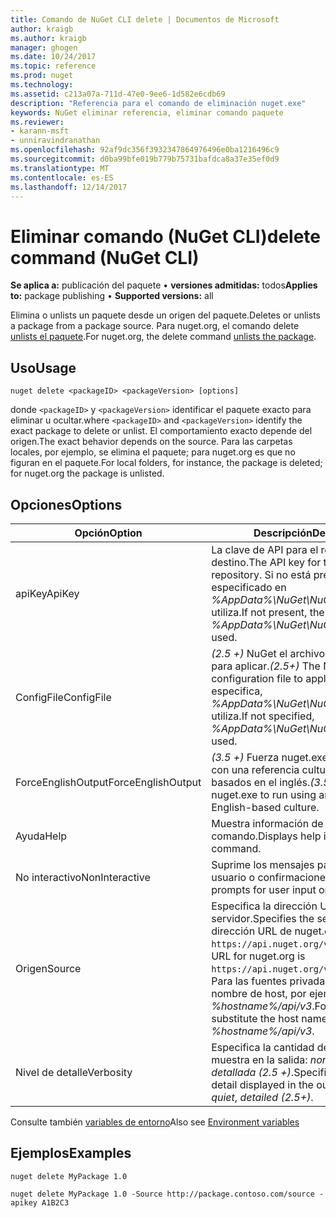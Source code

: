 ```yaml
---
title: Comando de NuGet CLI delete | Documentos de Microsoft
author: kraigb
ms.author: kraigb
manager: ghogen
ms.date: 10/24/2017
ms.topic: reference
ms.prod: nuget
ms.technology: 
ms.assetid: c213a07a-711d-47e0-9ee6-1d582e6cdb69
description: "Referencia para el comando de eliminación nuget.exe"
keywords: NuGet eliminar referencia, eliminar comando paquete
ms.reviewer:
- karann-msft
- unniravindranathan
ms.openlocfilehash: 92af9dc356f3932347864976496e0ba1216496c9
ms.sourcegitcommit: d0ba99bfe019b779b75731bafdca8a37e35ef0d9
ms.translationtype: MT
ms.contentlocale: es-ES
ms.lasthandoff: 12/14/2017
---
```

# <a name="delete-command-nuget-cli"></a><span data-ttu-id="ab6ed-104">Eliminar comando (NuGet CLI)</span><span class="sxs-lookup"><span data-stu-id="ab6ed-104">delete command (NuGet CLI)</span></span>

<span data-ttu-id="ab6ed-105">**Se aplica a:** publicación del paquete &bullet; **versiones admitidas:** todos</span><span class="sxs-lookup"><span data-stu-id="ab6ed-105">**Applies to:** package publishing &bullet; **Supported versions:** all</span></span>

<span data-ttu-id="ab6ed-106">Elimina o unlists un paquete desde un origen del paquete.</span><span class="sxs-lookup"><span data-stu-id="ab6ed-106">Deletes or unlists a package from a package source.</span></span> <span data-ttu-id="ab6ed-107">Para nuget.org, el comando delete [unlists el paquete](../policies/Deleting-Packages.md).</span><span class="sxs-lookup"><span data-stu-id="ab6ed-107">For nuget.org, the delete command [unlists the package](../policies/Deleting-Packages.md).</span></span>

## <a name="usage"></a><span data-ttu-id="ab6ed-108">Uso</span><span class="sxs-lookup"><span data-stu-id="ab6ed-108">Usage</span></span>

```
nuget delete <packageID> <packageVersion> [options]
```

<span data-ttu-id="ab6ed-109">donde `<packageID>` y `<packageVersion>` identificar el paquete exacto para eliminar u ocultar.</span><span class="sxs-lookup"><span data-stu-id="ab6ed-109">where `<packageID>` and `<packageVersion>` identify the exact package to delete or unlist.</span></span> <span data-ttu-id="ab6ed-110">El comportamiento exacto depende del origen.</span><span class="sxs-lookup"><span data-stu-id="ab6ed-110">The exact behavior depends on the source.</span></span> <span data-ttu-id="ab6ed-111">Para las carpetas locales, por ejemplo, se elimina el paquete; para nuget.org es que no figuran en el paquete.</span><span class="sxs-lookup"><span data-stu-id="ab6ed-111">For local folders, for instance, the package is deleted; for nuget.org the package is unlisted.</span></span>

## <a name="options"></a><span data-ttu-id="ab6ed-112">Opciones</span><span class="sxs-lookup"><span data-stu-id="ab6ed-112">Options</span></span>

| <span data-ttu-id="ab6ed-113">Opción</span><span class="sxs-lookup"><span data-stu-id="ab6ed-113">Option</span></span> | <span data-ttu-id="ab6ed-114">Descripción</span><span class="sxs-lookup"><span data-stu-id="ab6ed-114">Description</span></span> |
| --- | --- |
| <span data-ttu-id="ab6ed-115">apiKey</span><span class="sxs-lookup"><span data-stu-id="ab6ed-115">ApiKey</span></span> | <span data-ttu-id="ab6ed-116">La clave de API para el repositorio de destino.</span><span class="sxs-lookup"><span data-stu-id="ab6ed-116">The API key for the target repository.</span></span> <span data-ttu-id="ab6ed-117">Si no está presente, el especificado en *%AppData%\NuGet\NuGet.Config* se utiliza.</span><span class="sxs-lookup"><span data-stu-id="ab6ed-117">If not present, the one specified in *%AppData%\NuGet\NuGet.Config* is used.</span></span> |
| <span data-ttu-id="ab6ed-118">ConfigFile</span><span class="sxs-lookup"><span data-stu-id="ab6ed-118">ConfigFile</span></span> | <span data-ttu-id="ab6ed-119">*(2.5 +)*  NuGet el archivo de configuración para aplicar.</span><span class="sxs-lookup"><span data-stu-id="ab6ed-119">*(2.5+)* The NuGet configuration file to apply.</span></span> <span data-ttu-id="ab6ed-120">Si no se especifica, *%AppData%\NuGet\NuGet.Config* se utiliza.</span><span class="sxs-lookup"><span data-stu-id="ab6ed-120">If not specified, *%AppData%\NuGet\NuGet.Config* is used.</span></span> |
| <span data-ttu-id="ab6ed-121">ForceEnglishOutput</span><span class="sxs-lookup"><span data-stu-id="ab6ed-121">ForceEnglishOutput</span></span> | <span data-ttu-id="ab6ed-122">*(3.5 +)*  Fuerza nuget.exe ejecutándose con una referencia cultural invariable, basados en el inglés.</span><span class="sxs-lookup"><span data-stu-id="ab6ed-122">*(3.5+)* Forces nuget.exe to run using an invariant, English-based culture.</span></span> |
| <span data-ttu-id="ab6ed-123">Ayuda</span><span class="sxs-lookup"><span data-stu-id="ab6ed-123">Help</span></span> | <span data-ttu-id="ab6ed-124">Muestra información de ayuda para el comando.</span><span class="sxs-lookup"><span data-stu-id="ab6ed-124">Displays help information for the command.</span></span> |
| <span data-ttu-id="ab6ed-125">No interactivo</span><span class="sxs-lookup"><span data-stu-id="ab6ed-125">NonInteractive</span></span> | <span data-ttu-id="ab6ed-126">Suprime los mensajes para la entrada de usuario o confirmaciones.</span><span class="sxs-lookup"><span data-stu-id="ab6ed-126">Suppresses prompts for user input or confirmations.</span></span> |
| <span data-ttu-id="ab6ed-127">Origen</span><span class="sxs-lookup"><span data-stu-id="ab6ed-127">Source</span></span> | <span data-ttu-id="ab6ed-128">Especifica la dirección URL del servidor.</span><span class="sxs-lookup"><span data-stu-id="ab6ed-128">Specifies the server URL.</span></span> <span data-ttu-id="ab6ed-129">La dirección URL de nuget.org `https://api.nuget.org/v3/index.json`.</span><span class="sxs-lookup"><span data-stu-id="ab6ed-129">The URL for nuget.org is `https://api.nuget.org/v3/index.json`.</span></span> <span data-ttu-id="ab6ed-130">Para las fuentes privadas, sustituya el nombre de host, por ejemplo, *%hostname%/api/v3*.</span><span class="sxs-lookup"><span data-stu-id="ab6ed-130">For private feeds, substitute the host name, for example, *%hostname%/api/v3*.</span></span> |
| <span data-ttu-id="ab6ed-131">Nivel de detalle</span><span class="sxs-lookup"><span data-stu-id="ab6ed-131">Verbosity</span></span> | <span data-ttu-id="ab6ed-132">Especifica la cantidad de detalle que se muestra en la salida: *normal*, *quiet*, *detallada (2.5 +)*.</span><span class="sxs-lookup"><span data-stu-id="ab6ed-132">Specifies the amount of detail displayed in the output: *normal*, *quiet*, *detailed (2.5+)*.</span></span> |

<span data-ttu-id="ab6ed-133">Consulte también [variables de entorno](cli-ref-environment-variables.md)</span><span class="sxs-lookup"><span data-stu-id="ab6ed-133">Also see [Environment variables](cli-ref-environment-variables.md)</span></span>

## <a name="examples"></a><span data-ttu-id="ab6ed-134">Ejemplos</span><span class="sxs-lookup"><span data-stu-id="ab6ed-134">Examples</span></span>

```
nuget delete MyPackage 1.0

nuget delete MyPackage 1.0 -Source http://package.contoso.com/source -apikey A1B2C3
```
